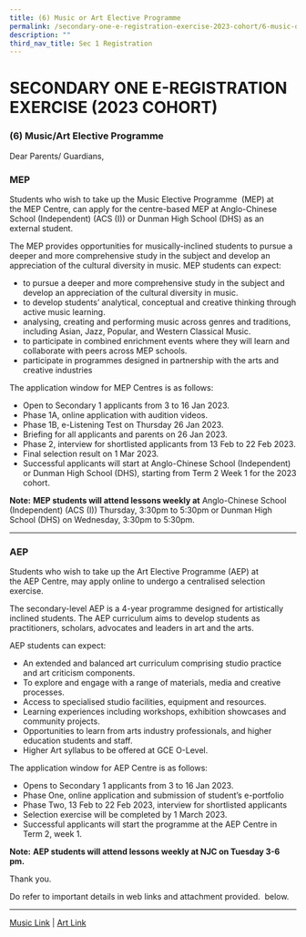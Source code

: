 ```yaml
---
title: (6) Music or Art Elective Programme
permalink: /secondary-one-e-registration-exercise-2023-cohort/6-music-or-art-elective-programme/
description: ""
third_nav_title: Sec 1 Registration
---
```

# **SECONDARY ONE E-REGISTRATION EXERCISE (2023 COHORT)**


### (6) Music/Art Elective Programme


Dear Parents/ Guardians,

### MEP

Students who wish to take up the Music Elective Programme  (MEP) at the MEP Centre, can apply for the centre-based MEP at Anglo-Chinese School (Independent) (ACS (I)) or Dunman High School (DHS) as an external student.

The MEP provides opportunities for musically-inclined students to pursue a deeper and more comprehensive study in the subject and develop an appreciation of the cultural diversity in music. MEP students can expect:

*   to pursue a deeper and more comprehensive study in the subject and develop an appreciation of the cultural diversity in music.
*   to develop students’ analytical, conceptual and creative thinking through active music learning.
*   analysing, creating and performing music across genres and traditions, including Asian, Jazz, Popular, and Western Classical Music.
*   to participate in combined enrichment events where they will learn and collaborate with peers across MEP schools.
*   participate in programmes designed in partnership with the arts and creative industries


The application window for MEP Centres is as follows:

*   Open to Secondary 1 applicants from 3 to 16 Jan 2023.
*   Phase 1A, online application with audition videos.
*   Phase 1B, e-Listening Test on Thursday 26 Jan 2023.
*   Briefing for all applicants and parents on 26 Jan 2023.
*   Phase 2, interview for shortlisted applicants from 13 Feb to 22 Feb 2023.
*   Final selection result on 1 Mar 2023.  
*   Successful applicants will start at Anglo-Chinese School (Independent) or Dunman High School (DHS), starting from Term 2 Week 1 for the 2023 cohort.

**Note:** **MEP students will attend lessons weekly at** Anglo-Chinese School (Independent) (ACS (I)) Thursday, 3:30pm to 5:30pm or Dunman High School (DHS) on Wednesday, 3:30pm to 5:30pm.

* * * 


### AEP

Students who wish to take up the Art Elective Programme (AEP) at the AEP Centre, may apply online to undergo a centralised selection exercise.

The secondary-level AEP is a 4-year programme designed for artistically inclined students. The AEP curriculum aims to develop students as practitioners, scholars, advocates and leaders in art and the arts.

AEP students can expect:

*   An extended and balanced art curriculum comprising studio practice and art criticism components.
*   To explore and engage with a range of materials, media and creative processes.
*   Access to specialised studio facilities, equipment and resources.
*   Learning experiences including workshops, exhibition showcases and community projects.
*   Opportunities to learn from arts industry professionals, and higher education students and staff.
*   Higher Art syllabus to be offered at GCE O-Level.

The application window for AEP Centre is as follows:

*   Opens to Secondary 1 applicants from 3 to 16 Jan 2023.
*   Phase One, online application and submission of student’s e-portfolio
*   Phase Two, 13 Feb to 22 Feb 2023, interview for shortlisted applicants
*   Selection exercise will be completed by 1 March 2023.
*   Successful applicants will start the programme at the AEP Centre in Term 2, week 1.

**Note:** **AEP students will attend lessons weekly at NJC on Tuesday 3-6 pm.**

Thank you.

Do refer to important details in web links and attachment provided.  below.

 * * *
 [Music Link](https://moe.gov.sg/mep) | [Art Link](https://moe.gov.sg/aep)